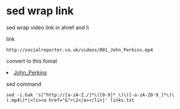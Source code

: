 # sed wrap link

sed wrap video link in ahref and li

link

```
http://socialreporter.co.uk/videos/001_John_Perkins.mp4
```

convert to this fomat

<li>
<a href="http://socialreporter.co.uk/videos/001_John_Perkins.mp4">John_Perkins</a>
</li>

sed command

```
sed -i.bak 's|^http://[a-zA-Z./]*\([0-9]*_\)\([-a-zA-Z0-9_]*\)\(.mp4\)*|<li><a href="&">\2</a></li>|' links.txt
```
